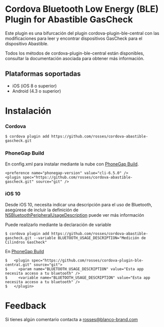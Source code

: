 # Cordova Bluetooth Low Energy (BLE) Plugin for Abastible GasCheck

Este plugin es una bifurcación del plugin cordova-plugin-ble-central con las modificaciones para leer y encontrar dispositivos GasCheck para el dispositivo Abastible.

Todos los métodos de cordova-plugin-ble-central están disponibles, consultar la documentación asociada para obtener más información.

## Plataformas soportadas

* iOS (iOS 8 o superior)
* Android (4.3 o superior)

# Instalación

### Cordova

    $ cordova plugin add https://github.com/rosses/cordova-abastible-gascheck.git

### PhoneGap Build

En config.xml para instalar mediante la nube con [PhoneGap Build](http://build.phonegap.com).

    <preference name="phonegap-version" value="cli-6.5.0" />
    <plugin spec="https://github.com/rosses/cordova-abastible-gascheck.git" source="git" />

### iOS 10

Desde iOS 10, necesita indicar una descripción para el uso de Bluetooth, asegúrese de incluir la definición de [NSBluetoothPeripheralUsageDescription](https://developer.apple.com/library/prerelease/content/documentation/General/Reference/InfoPlistKeyReference/Articles/CocoaKeys.html#//apple_ref/doc/uid/TP40009251-SW20) puede ver más información

Puede realizarlo mediante la declaración de variable

    $ cordova plugin add https://github.com/rosses/cordova-abastible-gascheck.git --variable BLUETOOTH_USAGE_DESCRIPTION="Medición de Cilindros GasCheck"

En [PhoneGap Build](http://build.phonegap.com)

    $   <plugin spec="https://github.com/rosses/cordova-plugin-ble-central.git" source="git">
    $     <param name="BLUETOOTH_USAGE_DESCRIPTION" value="Esta app necesita acceso a tu bluetooth" />
    $     <variable name="BLUETOOTH_USAGE_DESCRIPTION" value="Esta app necesita acceso a tu bluetooth" />
    $   </plugin>


# Feedback

Si tienes algún comentario contacta a rosses@blanco-brand.com

